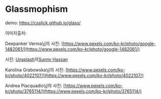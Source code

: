 # Glassmophism
demo: https://csslick.github.io/glass/

이미지출처: 

Deepanker Verma님의 사진: [https://www.pexels.com/ko-kr/photo/google-1482061/](https://www.pexels.com/ko-kr/photo/google-1482061/)

사진: [Unsplash](https://unsplash.com/ko/%EC%82%AC%EC%A7%84/VY4UArHskbE?utm_source=unsplash&utm_medium=referral&utm_content=creditCopyText)의[Sunny Hassan](https://unsplash.com/@imsunnyhassan?utm_source=unsplash&utm_medium=referral&utm_content=creditCopyText)

Karolina Grabowska님의 사진: [https://www.pexels.com/ko-kr/photo/4022107/](https://www.pexels.com/ko-kr/photo/4022107/)

Andrea Piacquadio님의 사진: [https://www.pexels.com/ko-kr/photo/3765114/](https://www.pexels.com/ko-kr/photo/3765114/)